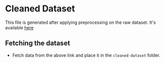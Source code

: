 # Cleaned Dataset
This file is generated after applying preprocessing on the raw dataset.
It's available [here](https://drive.google.com/drive/folders/1uh5m2VfweabRUi1DMcjORpWAXGh668am?usp=drive_link )

## Fetching the dataset
- Fetch data from the above link and place it in the `cleaned-dataset` folder.
